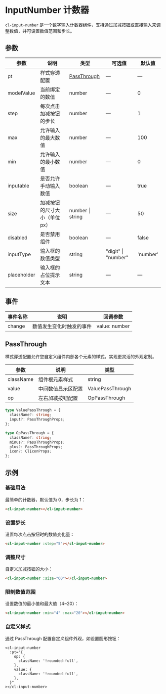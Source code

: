 # InputNumber 计数器

`cl-input-number` 是一个数字输入计数器组件，支持通过加减按钮或直接输入来调整数值，并可设置数值范围和步长。

## 参数

| 参数        | 说明                          | 类型                        | 可选值              | 默认值   |
| ----------- | ----------------------------- | --------------------------- | ------------------- | -------- |
| pt          | 样式穿透配置                  | [PassThrough](#passthrough) | —                   | —        |
| modelValue  | 当前绑定的数值                | number                      | —                   | 0        |
| step        | 每次点击加减按钮的步长        | number                      | —                   | 1        |
| max         | 允许输入的最大数值            | number                      | —                   | 100      |
| min         | 允许输入的最小数值            | number                      | —                   | 0        |
| inputable   | 是否允许手动输入数值          | boolean                     | —                   | true     |
| size        | 加减按钮的尺寸大小（单位 px） | number \| string            | —                   | 50       |
| disabled    | 是否禁用组件                  | boolean                     | —                   | false    |
| inputType   | 输入框的数值类型              | string                      | "digit" \| "number" | 'number' |
| placeholder | 输入框的占位提示文本          | string                      | —                   | —        |

## 事件

| 事件名称 | 说明                     | 回调参数      |
| -------- | ------------------------ | ------------- |
| change   | 数值发生变化时触发的事件 | value: number |

## PassThrough

样式穿透配置允许您自定义组件内部各个元素的样式，实现更灵活的外观定制。

| 参数      | 说明               | 类型             |
| --------- | ------------------ | ---------------- |
| className | 组件根元素样式     | string           |
| value     | 中间数值显示区配置 | ValuePassThrough |
| op        | 左右加减按钮配置   | OpPassThrough    |

```ts
type ValuePassThrough = {
  className?: string;
  input?: PassThroughProps;
};

type OpPassThrough = {
  className?: string;
  minus?: PassThroughProps;
  plus?: PassThroughProps;
  icon?: ClIconProps;
};
```

## 示例

### 基础用法

最简单的计数器，默认值为 0，步长为 1：

```html
<cl-input-number></cl-input-number>
```

### 设置步长

设置每次点击按钮时的数值变化量：

```html
<cl-input-number :step="5"></cl-input-number>
```

### 调整尺寸

自定义加减按钮的大小：

```html
<cl-input-number :size="60"></cl-input-number>
```

### 限制数值范围

设置数值的最小值和最大值（4~20）：

```html
<cl-input-number :min="4" :max="20"></cl-input-number>
```

### 自定义样式

通过 PassThrough 配置自定义组件外观，如设置圆形按钮：

```vue
<cl-input-number
  :pt="{
    op: {
      className: '!rounded-full',
    },
    value: {
      className: '!rounded-full',
    },
  }"
></cl-input-number>
```
